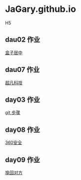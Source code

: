 # JaGary.github.io

H5

## dau02 作业

<a href="https://jagary.github.io/09.%E5%B1%85%E4%B8%AD%E6%A1%88%E4%BE%8B.html">盒子居中</a>

## dau07 作业

<a href="https://jagary.github.io/day7/html/1.%E8%B6%85%E5%87%A1%E7%A7%91%E6%8A%80.html">超凡科技</a>

## day03 作业

<a href="https://jagary.github.io/步骤说明.txt">git 步骤</a>

## day08 作业

<a href="https://jagary.github.io/day8_作业/html/360.html">360安全</a>

## day09 作业

<a href="https://jagary.github.io/day09/html/情感在线咨询.html">挽回对方</a>
